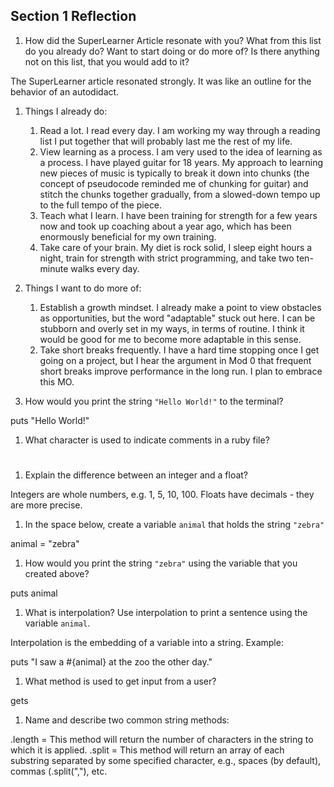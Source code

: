 ## Section 1 Reflection

1. How did the SuperLearner Article resonate with you? What from this list do you already do? Want to start doing or do more of? Is there anything not on this list, that you would add to it?

The SuperLearner article resonated strongly. It was like an outline for the behavior of an autodidact.

  1. Things I already do:
      1. Read a lot. I read every day. I am working my way through a reading list I put together that will probably last me the rest of my life.
      2. View learning as a process. I am very used to the idea of learning as a process. I have played guitar for 18 years. My approach to learning new pieces of music is typically to break it down into chunks (the concept of pseudocode reminded me of chunking for guitar) and stitch the chunks together gradually, from a slowed-down tempo up to the full tempo of the piece.
      3. Teach what I learn. I have been training for strength for a few years now and took up coaching about a year ago, which has been enormously beneficial for my own training.
      4. Take care of your brain. My diet is rock solid, I sleep eight hours a night, train for strength with strict programming, and take two ten-minute walks every day.   
  2. Things I want to do more of:
      1. Establish a growth mindset. I already make a point to view obstacles as opportunities, but the word "adaptable" stuck out here. I can be stubborn and overly set in my ways, in terms of routine. I think it would be good for me to become more adaptable in this sense.
      2. Take short breaks frequently. I have a hard time stopping once I get going on a project, but I hear the argument in Mod 0 that frequent short breaks improve performance in the long run. I plan to embrace this MO.

1. How would you print the string `"Hello World!"` to the terminal?

puts "Hello World!"

1. What character is used to indicate comments in a ruby file?

#

1. Explain the difference between an integer and a float?

Integers are whole numbers, e.g. 1, 5, 10, 100. Floats have decimals - they are more precise.

1. In the space below, create a variable `animal` that holds the string `"zebra"`

animal = "zebra"

1. How would you print the string `"zebra"` using the variable that you created above?

puts animal

1. What is interpolation? Use interpolation to print a sentence using the variable `animal`.

Interpolation is the embedding of a variable into a string. Example:

puts "I saw a #{animal} at the zoo the other day."

1. What method is used to get input from a user?

gets

1. Name and describe two common string methods:

.length = This method will return the number of characters in the string to which it is applied.
.split = This method will return an array of each substring separated by some specified character, e.g., spaces (by default), commas (.split(","), etc. 
